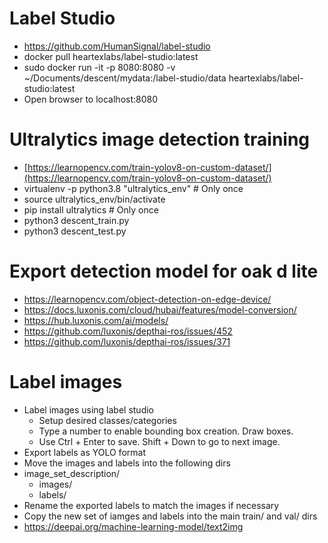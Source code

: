 # Label Studio
- https://github.com/HumanSignal/label-studio
- docker pull heartexlabs/label-studio:latest
- sudo docker run -it -p 8080:8080 -v ~/Documents/descent/mydata:/label-studio/data heartexlabs/label-studio:latest
- Open browser to localhost:8080

# Ultralytics image detection training
- [https://learnopencv.com/train-yolov8-on-custom-dataset/](https://learnopencv.com/train-yolov8-on-custom-dataset/)
- virtualenv -p python3.8 "ultralytics_env" # Only once
- source ultralytics_env/bin/activate
- pip install ultralytics # Only once
- python3 descent_train.py
- python3 descent_test.py

# Export detection model for oak d lite
- <https://learnopencv.com/object-detection-on-edge-device/>
- <https://docs.luxonis.com/cloud/hubai/features/model-conversion/>
- <https://hub.luxonis.com/ai/models/>
- <https://github.com/luxonis/depthai-ros/issues/452>
- <https://github.com/luxonis/depthai-ros/issues/371>
# Label images
- Label images using label studio
  - Setup desired classes/categories
  - Type a number to enable bounding box creation. Draw boxes.
  - Use Ctrl + Enter to save. Shift + Down to go to next image.
- Export labels as YOLO format
- Move the images and labels into the following dirs
- image_set_description/
  - images/
  - labels/
- Rename the exported labels to match the images if necessary
- Copy the new set of iamges and labels into the main train/ and val/ dirs
- <https://deepai.org/machine-learning-model/text2img>
